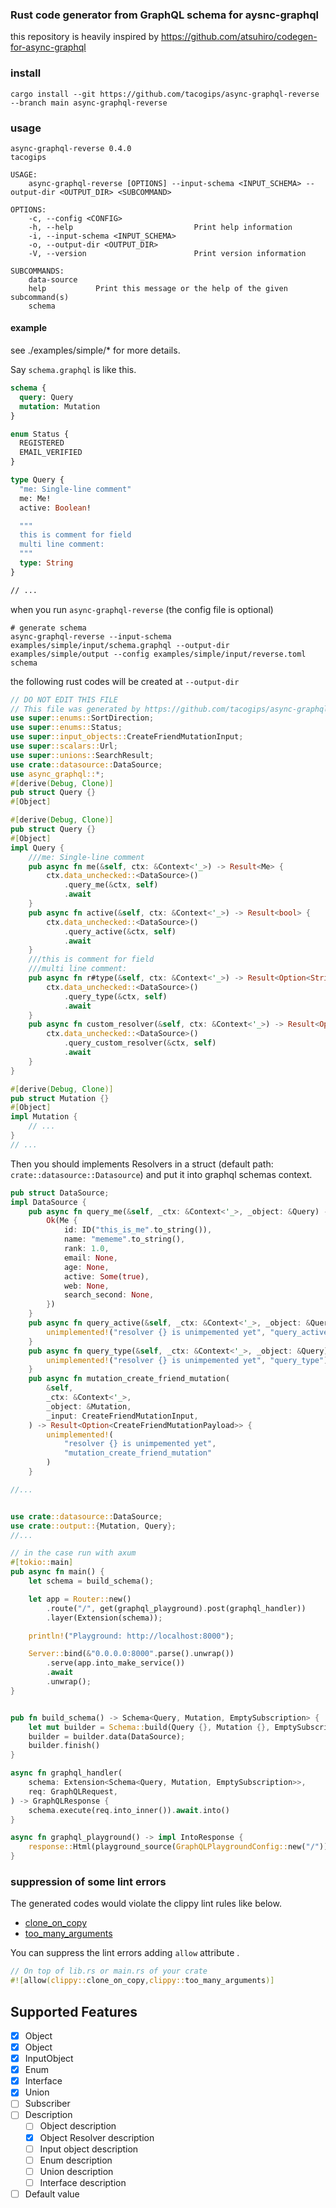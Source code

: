 ### Rust code generator from GraphQL schema for aysnc-graphql

this repository is heavily inspired by https://github.com/atsuhiro/codegen-for-async-graphql

### install
```
cargo install --git https://github.com/tacogips/async-graphql-reverse --branch main async-graphql-reverse
```

### usage

```
async-graphql-reverse 0.4.0
tacogips

USAGE:
    async-graphql-reverse [OPTIONS] --input-schema <INPUT_SCHEMA> --output-dir <OUTPUT_DIR> <SUBCOMMAND>

OPTIONS:
    -c, --config <CONFIG>
    -h, --help                           Print help information
    -i, --input-schema <INPUT_SCHEMA>
    -o, --output-dir <OUTPUT_DIR>
    -V, --version                        Print version information

SUBCOMMANDS:
    data-source
    help           Print this message or the help of the given subcommand(s)
    schema

```

#### example
see ./examples/simple/* for more details.

Say `schema.graphql` is like this.
```graphql
schema {
  query: Query
  mutation: Mutation
}

enum Status {
  REGISTERED
  EMAIL_VERIFIED
}

type Query {
  "me: Single-line comment"
  me: Me!
  active: Boolean!

  """
  this is comment for field
  multi line comment:
  """
  type: String
}

// ...
```

when you run `async-graphql-reverse` (the config file is optional)

```
# generate schema
async-graphql-reverse --input-schema examples/simple/input/schema.graphql --output-dir examples/simple/output --config examples/simple/input/reverse.toml schema

```

the following rust codes will be created at `--output-dir`

```rust
// DO NOT EDIT THIS FILE
// This file was generated by https://github.com/tacogips/async-graphql-reverse
use super::enums::SortDirection;
use super::enums::Status;
use super::input_objects::CreateFriendMutationInput;
use super::scalars::Url;
use super::unions::SearchResult;
use crate::datasource::DataSource;
use async_graphql::*;
#[derive(Debug, Clone)]
pub struct Query {}
#[Object]

#[derive(Debug, Clone)]
pub struct Query {}
#[Object]
impl Query {
    ///me: Single-line comment
    pub async fn me(&self, ctx: &Context<'_>) -> Result<Me> {
        ctx.data_unchecked::<DataSource>()
            .query_me(&ctx, self)
            .await
    }
    pub async fn active(&self, ctx: &Context<'_>) -> Result<bool> {
        ctx.data_unchecked::<DataSource>()
            .query_active(&ctx, self)
            .await
    }
    ///this is comment for field
    ///multi line comment:
    pub async fn r#type(&self, ctx: &Context<'_>) -> Result<Option<String>> {
        ctx.data_unchecked::<DataSource>()
            .query_type(&ctx, self)
            .await
    }
    pub async fn custom_resolver(&self, ctx: &Context<'_>) -> Result<Option<String>> {
        ctx.data_unchecked::<DataSource>()
            .query_custom_resolver(&ctx, self)
            .await
    }
}

#[derive(Debug, Clone)]
pub struct Mutation {}
#[Object]
impl Mutation {
    // ...
}
// ...

```

Then you should implements Resolvers in a struct (default path: `crate::datasource::Datasource`) and put it into graphql schemas context.


```rust
pub struct DataSource;
impl DataSource {
    pub async fn query_me(&self, _ctx: &Context<'_>, _object: &Query) -> Result<Me> {
        Ok(Me {
            id: ID("this_is_me".to_string()),
            name: "mememe".to_string(),
            rank: 1.0,
            email: None,
            age: None,
            active: Some(true),
            web: None,
            search_second: None,
        })
    }
    pub async fn query_active(&self, _ctx: &Context<'_>, _object: &Query) -> Result<bool> {
        unimplemented!("resolver {} is unimpemented yet", "query_active")
    }
    pub async fn query_type(&self, _ctx: &Context<'_>, _object: &Query) -> Result<Option<String>> {
        unimplemented!("resolver {} is unimpemented yet", "query_type")
    }
    pub async fn mutation_create_friend_mutation(
        &self,
        _ctx: &Context<'_>,
        _object: &Mutation,
        _input: CreateFriendMutationInput,
    ) -> Result<Option<CreateFriendMutationPayload>> {
        unimplemented!(
            "resolver {} is unimpemented yet",
            "mutation_create_friend_mutation"
        )
    }

//...

```

```rust

use crate::datasource::DataSource;
use crate::output::{Mutation, Query};
//...

// in the case run with axum
#[tokio::main]
pub async fn main() {
    let schema = build_schema();

    let app = Router::new()
        .route("/", get(graphql_playground).post(graphql_handler))
        .layer(Extension(schema));

    println!("Playground: http://localhost:8000");

    Server::bind(&"0.0.0.0:8000".parse().unwrap())
        .serve(app.into_make_service())
        .await
        .unwrap();
}


pub fn build_schema() -> Schema<Query, Mutation, EmptySubscription> {
    let mut builder = Schema::build(Query {}, Mutation {}, EmptySubscription);
    builder = builder.data(DataSource);
    builder.finish()
}

async fn graphql_handler(
    schema: Extension<Schema<Query, Mutation, EmptySubscription>>,
    req: GraphQLRequest,
) -> GraphQLResponse {
    schema.execute(req.into_inner()).await.into()
}

async fn graphql_playground() -> impl IntoResponse {
    response::Html(playground_source(GraphQLPlaygroundConfig::new("/")))
}


```

### suppression of some lint errors

The generated codes would violate the clippy lint rules like below.

- [clone_on_copy](https://rust-lang.github.io/rust-clippy/master/#clone_on_copy)
- [too_many_arguments](https://rust-lang.github.io/rust-clippy/master/#too_many_arguments)

You can suppress the lint errors adding `allow` attribute .
```rust
// On top of lib.rs or main.rs of your crate
#![allow(clippy::clone_on_copy,clippy::too_many_arguments)]
```

## Supported Features

- [x] Object
- [x] Object
- [x] InputObject
- [x] Enum
- [x] Interface
- [x] Union
- [ ] Subscriber
- [ ] Description
	- [ ] Object description
	- [x] Object Resolver description
	- [ ] Input object description
	- [ ] Enum description
	- [ ] Union description
	- [ ] Interface description
- [ ] Default value
